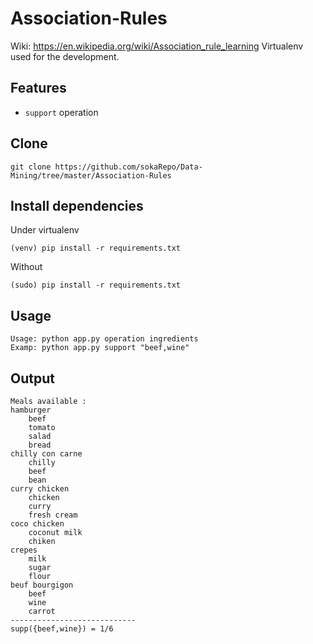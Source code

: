 # Association-Rules
Wiki: https://en.wikipedia.org/wiki/Association_rule_learning
Virtualenv used for the development.

## Features
* `support` operation

## Clone
```
git clone https://github.com/sokaRepo/Data-Mining/tree/master/Association-Rules
```

## Install dependencies
Under virtualenv
```
(venv) pip install -r requirements.txt
```
Without
```
(sudo) pip install -r requirements.txt
```

## Usage 
```
Usage: python app.py operation ingredients
Examp: python app.py support "beef,wine"
```

## Output
```
Meals available :
hamburger
	beef
	tomato
	salad
	bread
chilly con carne
	chilly
	beef
	bean
curry chicken
	chicken
	curry
	fresh cream
coco chicken
	coconut milk
	chiken
crepes
	milk
	sugar
	flour
beuf bourgigon
	beef
	wine
	carrot
----------------------------
supp({beef,wine}) = 1/6
```